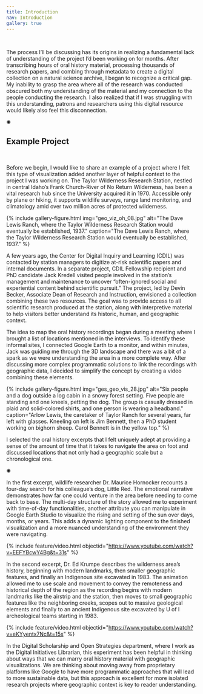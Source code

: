 ```yaml
---
title: Introduction
nav: Introduction
gallery: true
---
```


<br>

The process I’ll be discussing has its origins in realizing a fundamental lack of understanding of the project I’d been working on for months. After transcribing hours of oral history material, processing thousands of research papers, and combing through metadata to create a digital collection on a natural science archive, I began to recognize a critical gap. My inability to grasp the area where all of the research was conducted obscured both my understanding of the material and my connection to the people conducting the research. I also realized that if I was struggling with this understanding, patrons and researchers using this digital resource would likely also feel this disconnection.

<div class="symbol-container">
    <p class="symbol">&#10042;</p>
</div>

## Example Project

<br>

Before we begin, I would like to share an example of a project where I felt this type of visualization added another layer of helpful context to the project I was working on. The Taylor Wilderness Research Station, nestled in central Idaho’s Frank Church-River of No Return Wilderness, has been a vital research hub since the University acquired it in 1970. Accessible only by plane or hiking, it supports wildlife surveys, range land monitoring, and climatology amid over two million acres of protected wilderness.

{% include gallery-figure.html img="geo_viz_oh_08.jpg" alt="The Dave Lewis Ranch, where the Taylor Wilderness Research Station would eventually be established, 1937." caption="The Dave Lewis Ranch, where the Taylor Wilderness Research Station would eventually be established, 1937." %}

A few years ago, the Center for Digital Inquiry and Learning (CDIL) was contacted by station managers to digitize at-risk scientific papers and internal documents. In a separate project, CDIL Fellowship recipient and PhD candidate Jack Kredell visited people involved in the station’s management and maintenance to uncover “often-ignored social and experiential content behind scientific pursuit.” The project, led by Devin Becker, Associate Dean of Research and Instruction, envisioned a collection combining these two resources. The goal was to provide access to all scientific research produced at the station, along with interpretive material to help visitors better understand its historic, human, and geographic context.

The idea to map the oral history recordings began during a meeting where I brought a list of locations mentioned in the interviews. To identify these informal sites, I connected Google Earth to a monitor, and within minutes, Jack was guiding me through the 3D landscape and there was a bit of a spark as we were understanding the area in a more complete way. After discussing more complex programmatic solutions to link the recordings with geographic data, I decided to simplify the concept by creating a video combining these elements.

{% include gallery-figure.html img="ges_geo_vis_28.jpg" alt="Six people and a dog outside a log cabin in a snowy forest setting. Five people are standing and one kneels, petting the dog. The group is casually dressed in plaid and solid-colored shirts, and one person is wearing a headband." caption="Arlow Lewis, the caretaker of Taylor Ranch for several years, far left with glasses. Kneeling on left is Jim Bennett, then a PhD student working on bighorn sheep. Carol Bennett is in the yellow top." %}

I selected the oral history excerpts that I felt uniquely adept at providing a sense of the amount of time that it takes to navigate the area on foot and discussed locations that not only had a geographic scale but a chronological one. 

<div class="symbol-container">
    <p class="symbol">&#10042;</p>
</div>

In the first excerpt, wildlife researcher Dr. Maurice Hornocker recounts a four-day search for his colleague’s dog, Little Red. The emotional narrative demonstrates how far one could venture in the area before needing to come back to base. The multi-day structure of the story allowed me to experiment with time-of-day functionalities, another attribute you can manipulate in Google Earth Studio to visualize the rising and setting of the sun over days, months, or years. This adds a dynamic lighting component to the finished visualization and a more nuanced understanding of the environment they were navigating.

{% include feature/video.html objectid="https://www.youtube.com/watch?v=EEFYBcwY4Bg&t=31s" %}

In the second excerpt, Dr. Ed Krumpe describes the wilderness area’s history, beginning with modern landmarks, then smaller geographic features, and finally an Indigenous site excavated in 1983. The animation allowed me to use scale and movement to convey the remoteness and historical depth of the region as the recording begins with modern landmarks like the airstrip and the station, then moves to small geographic features like the neighboring creeks, scopes out to massive geological elements and finally to an ancient Indigenous site excavated by U of I archeological teams starting in 1983.

{% include feature/video.html objectid="https://www.youtube.com/watch?v=eKYyentx7Nc&t=15s" %}

In the Digital Scholarship and Open Strategies department, where I work as the Digital Initiatives Librarian, this experiment has been helpful in thinking about ways that we can marry oral history material with geographic visualizations. We are thinking about moving away from proprietary platforms like Google to have more programmatic approaches that will lead to more sustainable data, but this approach is excellent for more isolated research projects where geographic context is key to reader understanding. 

<br>
